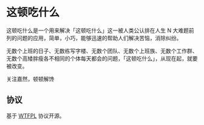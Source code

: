 # 这顿吃什么

这顿吃什么是一个用来解决「这顿吃什么」这一被人类公认排在人生 N 大难题前列的问题的应用，简单，小巧，能够迅速的帮助人们解决苦恼，消除纠纷。

无数个上班的日子、无数栋写字楼、无数个团队、无数个上班族、无数个工作群、无数个高矮胖瘦各不相同的个体每天都会的问题，「这顿吃什么」，从现在起，就要被改变。

关注嘉然，顿顿解馋

## 协议

基于 [WTFPL](https://en.wikipedia.org/wiki/WTFPL) 协议开源。
